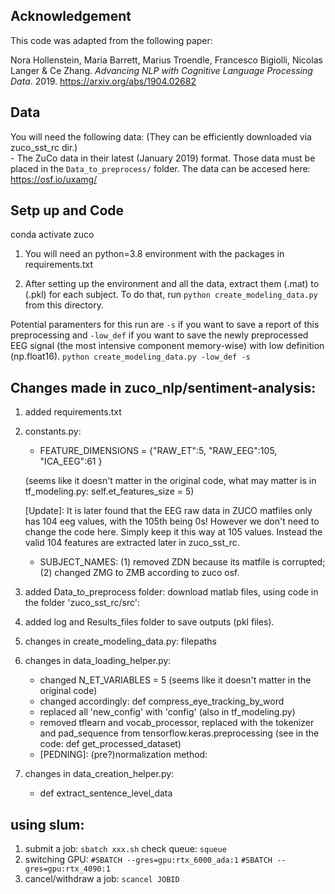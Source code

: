 ## Acknowledgement

This code was adapted from the following paper: 

Nora Hollenstein, Maria Barrett, Marius Troendle, Francesco Bigiolli, Nicolas Langer & Ce Zhang. _Advancing NLP with Cognitive Language Processing Data_. 2019.
https://arxiv.org/abs/1904.02682

## Data

You will need the following data: (They can be efficiently downloaded via zuco_sst_rc dir.) \
	- The ZuCo data in their latest (January 2019) format. Those data must be placed in the `Data_to_preprocess/` folder. The data can be accesed here: https://osf.io/uxamg/


## Setp up and Code

conda activate zuco

1. You will need an python=3.8 environment with the packages in requirements.txt

2. After setting up the environment and all the data, extract them (.mat) to (.pkl) for each subject. To do that, run `python create_modeling_data.py` from this directory. 

Potential paramenters for this run are `-s` if you want to save a report of this preprocessing and `-low_def` if you want to save the newly preprocessed EEG signal (the most intensive component memory-wise) with low definition (np.float16).
 `python create_modeling_data.py -low_def -s`

## Changes made in zuco_nlp/sentiment-analysis:

1. added requirements.txt
2. constants.py: 
	- FEATURE_DIMENSIONS = {"RAW_ET":5,
                      "RAW_EEG":105,
                      "ICA_EEG":61
                      } 

	(seems like it doesn't matter in the original code, what may matter is in tf_modeling.py: self.et_features_size = 5)
	
	[Update]: It is later found that the EEG raw data in ZUCO matfiles only has 104 eeg values, with the 105th being 0s! However we don't need to change the code here. Simply keep it this way at 105 values. Instead the valid 104 features are extracted later in zuco_sst_rc.
	- SUBJECT_NAMES: (1) removed ZDN because its matfile is corrupted; (2) changed ZMG to ZMB according to zuco osf.

3. added Data_to_preprocess folder: download matlab files, using code in the folder 'zuco_sst_rc/src':
4. added log and Results_files folder to save outputs (pkl files).
5. changes in create_modeling_data.py: filepaths
6. changes in data_loading_helper.py:
	- changed N_ET_VARIABLES = 5 (seems like it doesn't matter in the original code)
	- changed accordingly: def compress_eye_tracking_by_word
	- replaced all 'new_config' with 'config' (also in tf_modeling.py)
	- removed tflearn and vocab_processor, replaced with the tokenizer and pad_sequence from tensorflow.keras.preprocessing (see in the code: def get_processed_dataset)
	- [PEDNING]: (pre?)normalization method: 
7. changes in data_creation_helper.py:
	- def extract_sentence_level_data


## using slum:
1. submit a job:
`sbatch xxx.sh`
check queue:
`squeue`
2. switching GPU:
`#SBATCH --gres=gpu:rtx_6000_ada:1`
`#SBATCH --gres=gpu:rtx_4090:1`
3. cancel/withdraw a job:
`scancel JOBID`